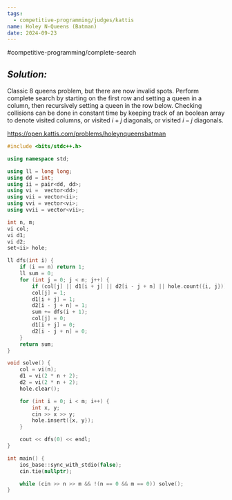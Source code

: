 ```yaml
---
tags:
  - competitive-programming/judges/kattis
name: Holey N-Queens (Batman)
date: 2024-09-23
---
```

#competitive-programming/complete-search
## _Solution:_
Classic 8 queens problem, but there are now invalid spots. Perform complete search by starting on the first row and setting a queen in a column, then recursively setting a queen in the row below. Checking collisions can be done in constant time by keeping track of an boolean array to denote visited columns, or visited $i+j$ diagonals, or visited $i-j$ diagonals.

https://open.kattis.com/problems/holeynqueensbatman
```cpp
#include <bits/stdc++.h>

using namespace std;

using ll = long long;
using dd = int;
using ii = pair<dd, dd>;
using vi =  vector<dd>;
using vii = vector<ii>;
using vvi = vector<vi>;
using vvii = vector<vii>;

int n, m;
vi col;
vi d1;
vi d2;
set<ii> hole;

ll dfs(int i) {
    if (i == n) return 1;
    ll sum = 0;
    for (int j = 0; j < n; j++) {
        if (col[j] || d1[i + j] || d2[i - j + n] || hole.count({i, j})) continue;
        col[j] = 1;
        d1[i + j] = 1;
        d2[i - j + n] = 1;
        sum += dfs(i + 1);
        col[j] = 0;
        d1[i + j] = 0;
        d2[i - j + n] = 0;
    }
    return sum;
}

void solve() {
    col = vi(n);
    d1 = vi(2 * n + 2);
    d2 = vi(2 * n + 2);
    hole.clear();

    for (int i = 0; i < m; i++) {
        int x, y;
        cin >> x >> y;
        hole.insert({x, y});
    }

    cout << dfs(0) << endl;
}

int main() {
    ios_base::sync_with_stdio(false);
    cin.tie(nullptr);

    while (cin >> n >> m && !(n == 0 && m == 0)) solve();
}
```